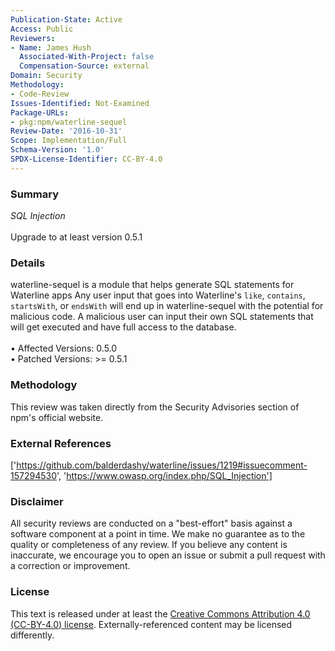 ```yaml
---
Publication-State: Active
Access: Public
Reviewers:
- Name: James Hush
  Associated-With-Project: false
  Compensation-Source: external
Domain: Security
Methodology:
- Code-Review
Issues-Identified: Not-Examined
Package-URLs:
- pkg:npm/waterline-sequel
Review-Date: '2016-10-31'
Scope: Implementation/Full
Schema-Version: '1.0'
SPDX-License-Identifier: CC-BY-4.0
---
```

### Summary
*SQL Injection*<br><br>Upgrade to at least version 0.5.1
### Details
waterline-sequel is a module that helps generate SQL statements for Waterline apps  Any user input that goes into Waterline's `like`, `contains`, `startsWith`, or `endsWith` will end up in waterline-sequel with the potential for malicious code.  A malicious user can input their own SQL statements that will get executed and have full access to the database.
<br><br>• Affected Versions: 0.5.0
<br>• Patched Versions: >= 0.5.1
### Methodology
This review was taken directly from the Security Advisories section of npm's official website.
### External References
['https://github.com/balderdashy/waterline/issues/1219#issuecomment-157294530', 'https://www.owasp.org/index.php/SQL_Injection']
### Disclaimer
All security reviews are conducted on a "best-effort" basis against a software component at a point in time. We make no guarantee as to the quality or completeness of any review. If you believe any content is inaccurate, we encourage you to open an issue or submit a pull request with a correction or improvement.
### License
This text is released under at least the [Creative Commons Attribution 4.0 (CC-BY-4.0) license](https://creativecommons.org/licenses/by/4.0/legalcode.txt). Externally-referenced content may be licensed differently.
